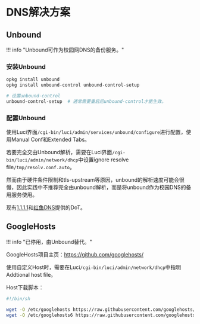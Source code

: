 # DNS解决方案

## Unbound

!!! info "Unbound可作为校园网DNS的备份服务。"

### 安装Unbound

```sh
opkg install unbound
opkg install unbound-control unbound-control-setup

# 设置unbound-control
unbound-control-setup  # 通常需要重启后unbound-control才能生效。
```

### 配置Unbound

使用Luci界面`/cgi-bin/luci/admin/services/unbound/configure`进行配置，使用Manual Conf和Extended Tabs。

若要完全交由Unbound解析，需要在Luci界面`/cgi-bin/luci/admin/network/dhcp`中设置ignore resolve file`/tmp/resolv.conf.auto`。

然而由于硬件条件限制和tls-upstream等原因，unbound的解析速度可能会很慢，因此实践中不推荐完全由unbound解析，而是将unbound作为校园DNS的备用服务使用。

现有[1.1.1.1](https://1.1.1.1/)和[红鱼DNS](https://www.rubyfish.cn/)提供的DoT。

## GoogleHosts

!!! info "已停用，由Unbound替代。"

GoogleHosts项目主页：<https://github.com/googlehosts/>

使用自定义Host时，需要在Luci`/cgi-bin/luci/admin/network/dhcp`中指明Addtional host file。

Host下载脚本：

```sh
#!/bin/sh

wget -O /etc/googlehosts https://raw.githubusercontent.com/googlehosts/hosts/master/hosts-files/hosts
wget -O /etc/googlehosts6 https://raw.githubusercontent.com/googlehosts/hosts-ipv6/master/hosts-files/hosts
```
